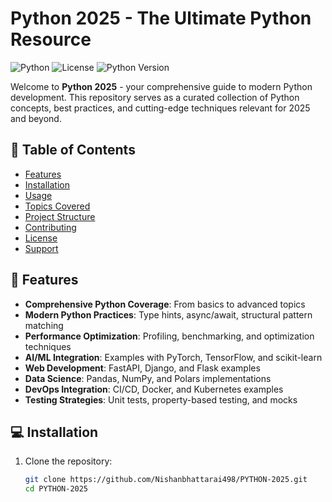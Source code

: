 
# Python 2025 - The Ultimate Python Resource

![Python](https://img.shields.io/badge/python-3670A0?style=for-the-badge&logo=python&logoColor=ffdd54)
![License](https://img.shields.io/github/license/Nishanbhattarai498/PYTHON-2025?style=for-the-badge)
![Python Version](https://img.shields.io/badge/python-3.10%2B-blue?style=for-the-badge)

Welcome to **Python 2025** - your comprehensive guide to modern Python development. This repository serves as a curated collection of Python concepts, best practices, and cutting-edge techniques relevant for 2025 and beyond.

## 📌 Table of Contents

- [Features](#-features)
- [Installation](#-installation)
- [Usage](#-usage)
- [Topics Covered](#-topics-covered)
- [Project Structure](#-project-structure)
- [Contributing](#-contributing)
- [License](#-license)
- [Support](#-support)

## 🌟 Features

- **Comprehensive Python Coverage**: From basics to advanced topics
- **Modern Python Practices**: Type hints, async/await, structural pattern matching
- **Performance Optimization**: Profiling, benchmarking, and optimization techniques
- **AI/ML Integration**: Examples with PyTorch, TensorFlow, and scikit-learn
- **Web Development**: FastAPI, Django, and Flask examples
- **Data Science**: Pandas, NumPy, and Polars implementations
- **DevOps Integration**: CI/CD, Docker, and Kubernetes examples
- **Testing Strategies**: Unit tests, property-based testing, and mocks

## 💻 Installation

1. Clone the repository:
   ```bash
   git clone https://github.com/Nishanbhattarai498/PYTHON-2025.git
   cd PYTHON-2025
